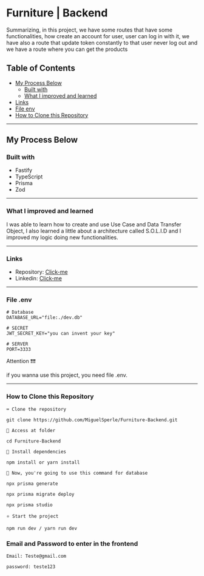 # Furniture | Backend 

Summarizing, in this project, we have some routes that have some functionalities, how create an account for user,
user can log in with it, we have also a route that update token constantly to that user never log out and we have a route where you can get the products

## Table of Contents
- [My Process Below](#my-process-below)
  - [Built with](#built-with)
  - [What I improved and learned](#what-i-improved-and-learned)
- [Links](#Links)
- [File env](#file-env)
- [How to Clone this Repository](#how-to-clone-this-repository)
---------------

## My Process Below

### Built with

<ul>
  <li>Fastify</li>
  <li>TypeScript</li>
  <li>Prisma</li>
  <li>Zod</li>
</ul>

---------------


### What I improved and learned

I was able to learn how to create and use Use Case and Data Transfer Object, I also learned a little about a architecture called S.O.L.I.D and I improved my logic doing new functionalities.

---------------

### Links

- Repository: [Click-me](https://github.com/MiguelSperle/Ecommerce-Mobile-Backend)
- Linkedin: [Click-me](https://www.linkedin.com/in/miguel-sperle-851916298/)

---------------

### File .env

```
# Database
DATABASE_URL="file:./dev.db"
```

```
# SECRET
JWT_SECRET_KEY="you can invent your key"
```

```
# SERVER
PORT=3333
```

Attention ❗❗❗

if you wanna use this project, you need file .env.

---------------


### How to Clone this Repository


```⌨ Clone the repository```

```
git clone https://github.com/MiguelSperle/Furniture-Backend.git
```

```📂 Access at folder```

```
cd Furniture-Backend
```

```📡 Install dependencies```

```
npm install or yarn install
```

```📡 Now, you're going to use this command for database```

```
npx prisma generate
```

```
npx prisma migrate deploy
```

```
npx prisma studio
```


```⭐ Start the project```

```
npm run dev / yarn run dev
```


### Email and Password to enter in the frontend

```
Email: Teste@gmail.com
```

```
password: teste123
```